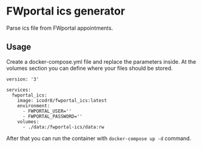 FWportal ics generator
======================

Parse ics file from FWportal appointments.

Usage
-----

Create a docker-compose.yml file and replace the parameters inside.
At the volumes section you can define where your files should be stored.

```
version: '3'

services:
  fwportal_ics:
    image: icodr8/fwportal_ics:latest
    environment:
      - FWPORTAL_USER=''
      - FWPORTAL_PASSWORD=''
    volumes:
      - ./data:/fwportal-ics/data:rw
```

After that you can run the container with `docker-compose up -d` command.
